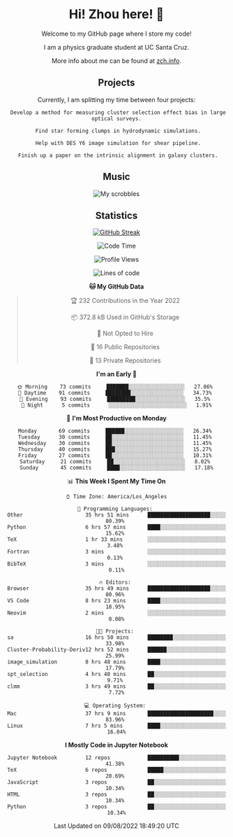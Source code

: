 <div align="center">
<h1> Hi! Zhou here! 👋 </h1>


Welcome to my GitHub page where I store my code! 

I am a physics graduate student at UC Santa Cruz. 

More info about me can be found at [zch.info](www.zch.info).

## Projects

Currently, I am splitting my time between four projects:
```
 Develop a method for measuring cluster selection effect bias in large optical surveys.
 
 Find star forming clumps in hydrodynamic simulations.
 
 Help with DES Y6 image simulation for shear pipeline.
 
 Finish up a paper on the intrinsic alignment in galaxy clusters.
```

## Music
![My scrobbles](https://lastfm-recently-played.vercel.app/api?user=zchvsre)


## Statistics

[![GitHub Streak](https://github-readme-streak-stats.herokuapp.com/?user=zhouconghao&theme=highcontrast)](https://git.io/streak-stats)

<!--START_SECTION:waka-->
![Code Time](http://img.shields.io/badge/Code%20Time-189%20hrs%204%20mins-blue)

![Profile Views](http://img.shields.io/badge/Profile%20Views-113-blue)

![Lines of code](https://img.shields.io/badge/From%20Hello%20World%20I%27ve%20Written-617%20Thousand%20lines%20of%20code-blue)

**🐱 My GitHub Data** 

> 🏆 232 Contributions in the Year 2022
 > 
> 📦 372.8 kB Used in GitHub's Storage 
 > 
> 🚫 Not Opted to Hire
 > 
> 📜 16 Public Repositories 
 > 
> 🔑 13 Private Repositories  
 > 
**I'm an Early 🐤** 

```text
🌞 Morning    73 commits     ███████░░░░░░░░░░░░░░░░░░   27.86% 
🌆 Daytime    91 commits     ████████░░░░░░░░░░░░░░░░░   34.73% 
🌃 Evening    93 commits     █████████░░░░░░░░░░░░░░░░   35.5% 
🌙 Night      5 commits      ░░░░░░░░░░░░░░░░░░░░░░░░░   1.91%

```
📅 **I'm Most Productive on Monday** 

```text
Monday       69 commits     ██████░░░░░░░░░░░░░░░░░░░   26.34% 
Tuesday      30 commits     ██░░░░░░░░░░░░░░░░░░░░░░░   11.45% 
Wednesday    30 commits     ██░░░░░░░░░░░░░░░░░░░░░░░   11.45% 
Thursday     40 commits     ███░░░░░░░░░░░░░░░░░░░░░░   15.27% 
Friday       27 commits     ██░░░░░░░░░░░░░░░░░░░░░░░   10.31% 
Saturday     21 commits     ██░░░░░░░░░░░░░░░░░░░░░░░   8.02% 
Sunday       45 commits     ████░░░░░░░░░░░░░░░░░░░░░   17.18%

```


📊 **This Week I Spent My Time On** 

```text
⌚︎ Time Zone: America/Los_Angeles

💬 Programming Languages: 
Other                    35 hrs 51 mins      ████████████████████░░░░░   80.39% 
Python                   6 hrs 57 mins       ████░░░░░░░░░░░░░░░░░░░░░   15.62% 
TeX                      1 hr 33 mins        ░░░░░░░░░░░░░░░░░░░░░░░░░   3.48% 
Fortran                  3 mins              ░░░░░░░░░░░░░░░░░░░░░░░░░   0.13% 
BibTeX                   3 mins              ░░░░░░░░░░░░░░░░░░░░░░░░░   0.11%

🔥 Editors: 
Browser                  35 hrs 49 mins      ████████████████████░░░░░   80.96% 
VS Code                  8 hrs 23 mins       ████░░░░░░░░░░░░░░░░░░░░░   18.95% 
Neovim                   2 mins              ░░░░░░░░░░░░░░░░░░░░░░░░░   0.08%

🐱‍💻 Projects: 
sa                       16 hrs 50 mins      ████████░░░░░░░░░░░░░░░░░   33.98% 
Cluster-Probability-Deriv12 hrs 52 mins      ██████░░░░░░░░░░░░░░░░░░░   25.99% 
image_simulation         8 hrs 48 mins       ████░░░░░░░░░░░░░░░░░░░░░   17.79% 
spt_selection            4 hrs 48 mins       ██░░░░░░░░░░░░░░░░░░░░░░░   9.71% 
clmm                     3 hrs 49 mins       ██░░░░░░░░░░░░░░░░░░░░░░░   7.72%

💻 Operating System: 
Mac                      37 hrs 9 mins       █████████████████████░░░░   83.96% 
Linux                    7 hrs 5 mins        ████░░░░░░░░░░░░░░░░░░░░░   16.04%

```

**I Mostly Code in Jupyter Notebook** 

```text
Jupyter Notebook         12 repos            ██████████░░░░░░░░░░░░░░░   41.38% 
TeX                      6 repos             █████░░░░░░░░░░░░░░░░░░░░   20.69% 
JavaScript               3 repos             ██░░░░░░░░░░░░░░░░░░░░░░░   10.34% 
HTML                     3 repos             ██░░░░░░░░░░░░░░░░░░░░░░░   10.34% 
Python                   3 repos             ██░░░░░░░░░░░░░░░░░░░░░░░   10.34%

```



 Last Updated on 09/08/2022 18:49:20 UTC
<!--END_SECTION:waka-->

<!-- ![](https://raw.githubusercontent.com/zhouconghao/github-stats/master/generated/overview.svg#gh-dark-mode-only)
![](https://raw.githubusercontent.com/zhouconghao/github-stats/master/generated/overview.svg#gh-light-mode-only)

![](https://raw.githubusercontent.com/zhouconghao/github-stats/master/generated/languages.svg#gh-dark-mode-only)
![](https://raw.githubusercontent.com/zhouconghao/github-stats/master/generated/languages.svg#gh-light-mode-only) -->

</div>


<!--
**zchvsre/zchvsre** is a ✨ _special_ ✨ repository because its `README.md` (this file) appears on your GitHub profile.

Here are some ideas to get you started:

- 🔭 I’m currently working on ...
- 🌱 I’m currently learning ...
- 👯 I’m looking to collaborate on ...
- 🤔 I’m looking for help with ...
- 💬 Ask me about ...
- 📫 How to reach me: ...
- 😄 Pronouns: ...
- ⚡ Fun fact: ...
-->
 
 </p>
